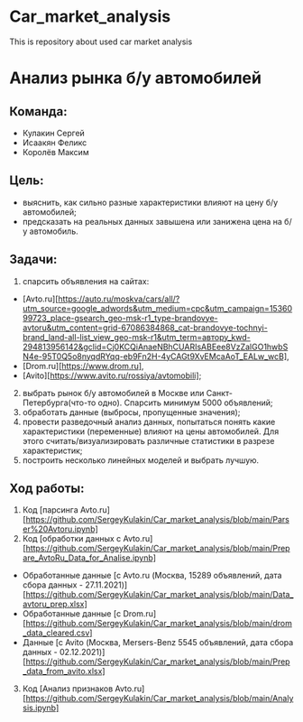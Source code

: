 # Car_market_analysis
This is repository about used car market analysis
# Анализ рынка б/у автомобилей

## **Команда:**
- Кулакин Сергей
- Исаакян Феликс
- Королёв Максим

## **Цель:**

- выяснить, как сильно разные характеристики влияют на цену б/у автомобилей;
- предсказать на реальных данных завышена или занижена цена на б/у автомобиль.

## **Задачи:**
1. cпарсить объявления на сайтaх:


- [Avto.ru][https://auto.ru/moskva/cars/all/?utm_source=google_adwords&utm_medium=cpc&utm_campaign=1536099723_place-gsearch_geo-msk-r1_type-brandovye-avtoru&utm_content=grid-67086384868_cat-brandovye-tochnyi-brand_land-all-list_view_geo-msk-r1&utm_term=автору_kwd-294813956142&gclid=Cj0KCQiAnaeNBhCUARIsABEee8VzZalGO1hwbSN4e-95T0Q5o8nyqdRYqq-eb9Fn2H-4yCAGt9XvEMcaAoT_EALw_wcB], 
- [Drom.ru][https://www.drom.ru], 
- [Avito][https://www.avito.ru/rossiya/avtomobili]; 


2. выбрать рынок б/у автомобилей в Москве или Санкт-Петербурга(что-то одно). Спарсить минимум 5000 объявлений;
3. обработать данные (выбросы, пропущенные значения);
4. провести разведочный анализ данных, попытаться понять какие характеристики (переменные) влияют на цены автомобилей. Для этого считать/визуализировать различные статистики в разрезе характеристик;
5. построить несколько линейных моделей и выбрать лучшую.

## **Ход работы:**
1. Код [парсинга Avto.ru][https://github.com/SergeyKulakin/Car_market_analysis/blob/main/Parser%20Avtoru.ipynb]
2. Код [обработки данных с Avto.ru][https://github.com/SergeyKulakin/Car_market_analysis/blob/main/Prepare_AvtoRu_Data_for_Analise.ipynb]
- Обработанные данные [с Avto.ru (Москва, 15289 объявлений, дата сбора данных - 27.11.2021)][https://github.com/SergeyKulakin/Car_market_analysis/blob/main/Data_avtoru_prep.xlsx]
- Обработанные данные [c Drom.ru][https://github.com/SergeyKulakin/Car_market_analysis/blob/main/drom_data_cleared.csv]
- Данные [с Avito (Москва, Mersers-Benz 5545 объявлений, дата сбора данных - 02.12.2021)][https://github.com/SergeyKulakin/Car_market_analysis/blob/main/Prep_data_from_avito.xlsx]
3. Код [Анализ признаков Avto.ru][https://github.com/SergeyKulakin/Car_market_analysis/blob/main/Analysis.ipynb]
